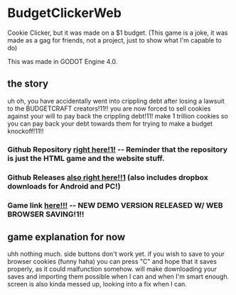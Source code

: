 # BudgetClickerWeb

Cookie Clicker, but it was made on a $1 budget.
(This game is a joke, it was made as a gag for friends, not a project, just to show what I'm capable to do)

This was made in GODOT Engine 4.0.

## the story
uh oh, you have accidentally went into crippling debt after losing a lawsuit to the BUDGETCRAFT creators!11!! you are now forced to sell cookies against your will to pay back the crippling debt!11! make 1 trillion cookies so you can pay back your debt towards them for trying to make a budget knockoff!11!!

### Github Repository [right here!1!](https://github.com/s1887204/BudgetClickerWeb) -- Reminder that the repository is just the HTML game and the website stuff.
### Github Releases [also right here!!1](https://github.com/s1887204/BudgetClickerWeb/releases) (also includes dropbox downloads for Android and PC!)

### Game link [here!!!](https://s1887204.github.io/BudgetClickerWeb/htmlDemo/funny%20game.html) -- NEW DEMO VERSION RELEASED W/ WEB BROWSER SAVING!1!!

## game explanation for now
uhh nothing much. side buttons don't work yet. if you wish to save to your browser cookies (funny haha) you can press "C" and hope that it saves properly, as it could malfunction somehow.
will make downloading your saves and importing them possible when I can and when I'm smart enough.
screen is also kinda messed up, looking into a fix when I can.
